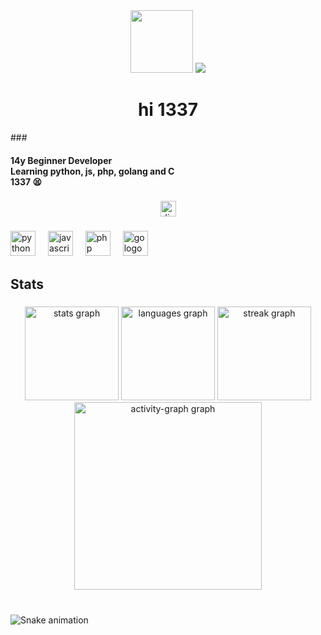 <div align="center">
  <img height="100" src="https://external-content.duckduckgo.com/iu/?u=https%3A%2F%2Fmedia.tenor.com%2FxCc58fEqFREAAAAM%2Fnerd-nerdy.gif&f=1&nofb=1&ipt=5b581f595205b06af69464dcc41894c376b2783323c71eb10114b41b9123d23d&ipo=images"  />
  <img src="https://komarev.com/ghpvc/?username=311nerd&color=grey" />
</div>

###

<h1 align="center">hi 1337</h1>
###

<h4 align="left">14y Beginner Developer<br>Learning python, js, php, golang and C<br>1337 😫</h4>

###

<div align="center">
  <a href="https://discord.gg/HqdZGq56r7" target="_blank">
    <img src="https://img.shields.io/static/v1?message=Discord&logo=discord&label=&color=7289DA&logoColor=white&labelColor=&style=for-the-badge" height="25" alt="discord logo"  />
  </a>
</div>

###

<div align="left">
  <img src="https://skillicons.dev/icons?i=py" height="40" alt="python logo"  />
  <img width="12" />
  <img src="https://skillicons.dev/icons?i=js" height="40" alt="javascript logo"  />
  <img width="12" />
  <img src="https://skillicons.dev/icons?i=php" height="40" alt="php logo"  />
  <img width="12" />
  <img src="https://skillicons.dev/icons?i=go" height="40" alt="go logo"  />
</div>

###

<h2 align="left">Stats</h2>

###

<div align="center">
  <img src="https://github-readme-stats.vercel.app/api?username=311nerd&hide_title=false&hide_rank=false&show_icons=true&include_all_commits=true&count_private=true&disable_animations=false&theme=graywhite&locale=en&hide_border=false&order=1" height="150" alt="stats graph"  />
  <img src="https://github-readme-stats.vercel.app/api/top-langs?username=311nerd&locale=en&hide_title=false&layout=compact&card_width=320&langs_count=5&theme=graywhite&hide_border=false&order=2" height="150" alt="languages graph"  />
  <img src="https://streak-stats.demolab.com?user=311nerd&locale=en&mode=daily&theme=graywhite&hide_border=false&border_radius=5&order=3" height="150" alt="streak graph"  />
  <img src="https://github-readme-activity-graph.vercel.app/graph?username=311nerd&radius=16&theme=minimal&area=true&order=5" height="300" alt="activity-graph graph"  />
</div>

###

<br clear="both">

<img src="https://raw.githubusercontent.com/311nerd/311nerd/output/snake.svg" alt="Snake animation" />

###
